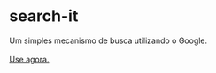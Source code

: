 # search-it

Um simples mecanismo de busca utilizando o Google.<br><br>
<a href="https://verbalthree.github.io/search-it/">Use agora.</a>
